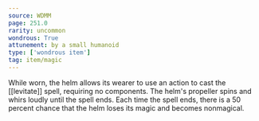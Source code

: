 ```yaml
---
source: WDMM
page: 251.0
rarity: uncommon
wondrous: True
attunement: by a small humanoid
type: ['wondrous item']
tag: item/magic
---
```


While worn, the helm allows its wearer to use an action to cast the [[levitate]] spell, requiring no components. The helm's propeller spins and whirs loudly until the spell ends. Each time the spell ends, there is a 50 percent chance that the helm loses its magic and becomes nonmagical.


